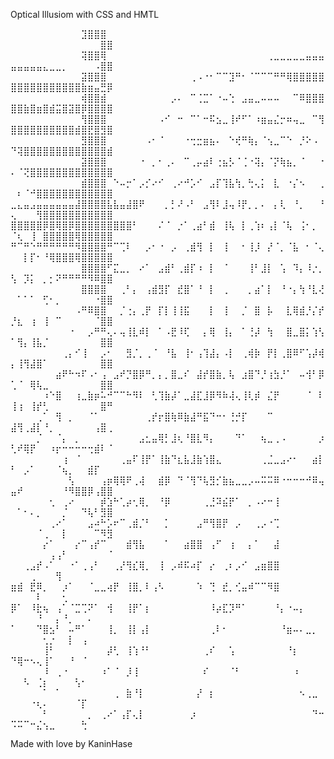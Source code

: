 Optical Illusiom with CSS and HMTL

⠀⠀⠀⠀⠀⠀⠀⠀⠀⠀⠀⣹⣿⣿⣿⠀⠀⠀⠀⠀⠀⠀⠀⠀⠀⠀⠀⠀⠀⠀⠀⠀⠀⠀⠀⠀⠀⠀⠀⠀⠀⠀⠀⠀⠀⠀⠀⠀⠀⠀⠀⠀⠀⠀⠀⠀⠀⠀⠀⠀⠀⠀⠀⣿⣿
⠀⠀⠀⠀⠀⠀⠀⠀⠀⠀⠀⢽⣿⣿⢿⠀⠀⠀⠀⠀⠀⠀⠀⠀⠀⠀⠀⠀⠀⠀⠀⠀⠀⠀⠀⠀⠀⠀⠀⠀⢀⣀⣀⣀⣀⣀⣤⣤⣤⣤⣤⣤⣤⣤⣄⣀⣀⡀⠀⠀⠀⠀⠠⣿⣿
⠀⠀⠀⠀⠀⠀⠀⠀⠀⠀⠀⣽⣿⣿⣿⠀⠀⠀⠀⠀⠀⠀⠀⠀⠀⠀⠀⠀⢀⠠⠐⠂⠉⠉⣹⠛⠂⠈⠉⠉⠉⠛⠛⢿⣿⣿⣿⣿⣿⣿⣿⣿⣿⣿⣿⣿⣿⣿⣿⣿⣷⣶⣤⣛⡿
⠀⠀⠀⠀⠀⠀⠀⠀⠀⠀⠀⢾⣿⣿⣾⠀⠀⠀⠀⠀⠀⠀⠀⠀⠀⡠⠄⠀⠉⢈⣉⠁⠐⠤⢑⠀⣠⣤⣀⠤⠤⠤⠀⠀⠉⠿⣿⣿⣿⣿⣿⣷⣿⣶⣿⣾⣭⣿⣽⣿⡿⣿⣿⣿⣿
⠀⠀⠀⠀⠀⠀⠀⠀⠀⠀⠀⢻⣿⣿⣿⠀⠀⠀⠀⠀⠀⠀⠀⠠⠊⠀⠒⠀⠉⠁⠒⠯⣢⣀⢸⠞⠋⠁⠰⣶⣤⣌⡒⠶⢤⣀⠀⠉⢻⣿⣿⣿⣿⣿⣿⣿⣿⣿⣿⣾⣿⣟⣿⣻⣿
⠀⠀⠀⠀⠀⠀⠀⠀⠀⠀⠀⣻⣿⣿⣿⠀⠀⠀⠀⠀⠀⠠⠂⠈⠀⠀⠀⠐⢒⣒⣶⣦⠄⠀⠑⢞⠛⢷⡄⠈⢢⣀⠉⠑⠀⡘⠕⠠⠀⠙⢽⣿⣿⣿⣿⣿⣿⣿⣿⣿⣿⣿⣿⣿⣾
⠀⠀⠀⠀⠀⠀⠀⠀⠀⠀⠀⣽⣿⣿⣿⠀⠀⠀⠀⠀⠐⠀⡀⠂⢀⠄⠀⠉⢀⡤⣴⠇⢐⣦⡣⠈⢈⠐⢽⡄⠈⡝⢷⣦⡀⠈⠀⠀⠐⠄⠈⢝⣿⣿⣿⣿⣿⣿⣿⣿⣿⣿⣿⣿⣿
⠀⠀⠀⠀⠀⠀⠀⠀⠀⠀⠀⣾⣿⣿⣿⠀⠑⠤⡒⠁⡠⡊⠔⠊⠀⢀⠔⠚⡡⠊⠀⣠⡏⢹⣧⢳⡀⢓⢄⡅⠀⣇⠀⠐⡌⠢⠀⠀⢀⠀⠆⠈⠚⣿⣿⣿⣿⣿⣿⣿⣿⣿⣿⣿⣿
⣀⣄⣤⣠⣤⣤⣤⣤⣤⣤⣼⣿⣿⣿⣿⣧⣧⣤⣼⣿⠟⠀⠀⠀⡀⡃⠜⠠⠃⠀⣠⢻⠇⣸⢤⠸⡟⡀⡀⠄⠀⡄⢇⠀⠘⡀⠀⠀⠘⢄⠀⠀⠀⢻⣿⣿⣿⣿⣿⣿⣿⣿⣿⣿⣿
⣿⣿⣿⣿⣿⡿⣿⢿⣿⡿⣿⣿⣿⣿⣿⣿⣿⣿⣿⠃⠀⠀⠀⠌⠈⠀⡐⠁⢀⣴⠃⣾⠀⢸⢧⠀⡇⢀⢱⠆⢠⡇⠈⢧⠀⢨⠂⡀⠀⠈⢆⠀⢸⠀⣿⣿⣿⣿⣿⢿⣿⣿⣿⣿⣿
⠛⠉⠛⠑⠛⠛⠛⠛⠛⠛⠻⣿⣿⣿⣿⠛⠉⢉⠇⠀⠀⡠⠂⠐⠀⡠⠀⢀⣾⢻⠀⡇⠀⢸⠀⠀⠂⢸⡸⠀⡜⠈⡀⠈⣧⠀⠂⠈⢄⠀⠀⡇⡏⠂⠘⢿⣿⣿⣿⢿⣿⣿⣿⣿⣿
⠀⠀⠀⠀⠀⠀⠀⠀⠀⠀⠀⣿⣿⣿⣿⠋⣍⣀⡀⠀⠔⠁⠀⣠⣾⠃⢀⣾⡏⠰⠀⡇⠀⠈⠀⠀⠀⢸⠃⣸⡇⠀⢡⠀⠹⡄⠸⡐⡀⢣⠀⡹⡅⠀⡀⡂⠝⠛⠛⠛⠛⠻⠿⣿⣿
⠀⠀⠀⠀⠀⠀⠀⠀⠀⠀⠀⣿⣿⣿⣿⠀⠀⢀⠃⡄⠀⢠⣾⣻⡏⠀⣞⣿⠁⠘⠀⡇⠀⢀⠀⠀⠀⡀⣴⠁⡇⠀⠘⠐⡄⢳⠘⣇⢜⠀⠁⠁⠁⠀⢋⠂⡀⠀⠀⠀⠀⠀⠐⣿⣿
⠀⠀⠀⠀⠀⠀⠀⠀⠀⠀⠠⠛⠿⣿⣿⠀⠀⡈⢐⡄⢀⡟⠀⡏⡇⢸⢸⣯⠀⠀⠀⡇⠀⢸⠀⠀⡈⠀⣿⠀⡧⠀⠀⣇⢿⣾⡘⡌⡞⡘⣆⠀⢰⠀⢸⠀⠉⠀⠀⠀⠀⠀⠈⣿⣿
⠀⠀⠀⠀⠀⠀⠀⠀⠀⠐⠀⠀⡠⠛⠛⢄⠄⢤⢸⣇⠾⡇⠀⠁⠠⣟⠸⢏⠀⠀⡄⢿⠀⢸⡄⠀⠁⢘⡼⠀⢳⠀⠀⣿⣀⣿⡅⢱⢣⠁⢻⡄⢸⣧⡈⠀⠀⠀⠀⠀⠀⠀⠀⣿⣿
⠀⠀⠀⠀⠀⠀⠀⠀⢀⡄⠊⢸⠀⠀⡠⠂⠀⠀⣻⡈⡀⢀⠈⠀⠘⣧⠀⢸⠂⢠⢹⣼⡄⠠⡇⠀⢀⢾⡷⠀⡟⡇⢀⣿⠿⠋⢡⡼⢾⡄⢸⢻⣼⣿⠁⠀⠀⠀⠀⠀⠀⠀⠀⣿⣿
⠀⠀⠀⠀⠀⠀⠀⣴⠟⠓⠲⠏⠠⠂⢠⠀⣠⠞⡙⣿⡿⠛⡀⡄⡀⣿⣀⠎⠀⣼⡞⣿⣷⡀⢧⠀⣰⣿⠙⡘⢰⣳⡘⠁⠀⠤⢺⠃⡿⢁⠈⠀⢿⢧⣀⠀⠀⠀⠀⠀⠀⠀⠀⣿⣿
⠀⠀⠀⠀⠀⠰⠑⣿⠀⠀⢰⣀⣷⡶⠥⠚⠉⠉⠓⠻⠇⠀⢃⢹⣷⡼⠁⣀⣼⣏⣸⡿⠻⠷⢼⢄⢸⢇⡾⠀⣌⡟⠀⠀⠀⠀⠈⠀⠇⢸⢰⠀⢸⡞⢃⠀⠀⠀⠀⠀⠀⠀⠀⣿⠛
⠀⠀⠀⠀⢀⠁⠀⢻⠀⡀⠀⠀⠈⠁⠀⠀⠀⠀⠀⠀⠀⢀⡞⡖⣿⢷⠿⣷⣼⠛⣯⠙⠒⠂⢘⡚⡏⠀⠀⠀⠉⠀⠀⠀⠀⠀⠀⠀⠀⣼⢻⢀⣼⡇⠘⡀⠀⠀⠀⠀⠀⠀⢠⣿⢀
⠀⠀⠀⠀⡈⠀⠀⠈⡄⠀⡀⠀⠀⠀⠀⠀⠀⠀⠀⠀⣠⣂⣤⢿⡃⣸⢆⠘⣿⣇⠻⡄⠀⠀⠀⠙⠁⠀⠀⢦⣀⢀⠠⠀⠀⠀⠀⠀⡰⢃⠞⢿⡟⠀⠀⠰⡖⠒⠒⠒⠒⢒⣾⠇⠈
⠀⠀⠀⠀⠀⠀⠀⠀⢰⠀⠈⠀⠀⠀⠀⠀⠀⢀⣤⠏⢸⡟⠁⢸⣷⠙⣆⣧⣸⣷⢱⣿⣄⠀⠀⠀⠀⠀⠀⢀⣈⣀⣠⠔⠂⠀⠀⣴⡇⠃⠀⡠⠁⠀⠀⠀⠈⢦⡀⠀⠀⣾⡏⠀⠀
⠀⠀⠀⠀⠀⠀⠀⠀⠀⢣⠀⠀⠀⠀⢠⡶⢿⢿⠟⢀⢼⠀⠀⣾⡿⠀⠙⠈⢻⠙⢧⣻⡊⣷⣦⣀⣀⡠⠤⠭⠭⠿⠐⠒⠒⠒⠚⠿⢤⣤⠞⠀⠀⠀⠀⠀⠀⠘⠻⣿⣿⡿⢠⣿⣿
⠀⠀⠀⠀⠀⠀⢂⠀⢀⠔⠀⠀⠀⠀⡾⣱⠓⢁⡴⢂⢿⡀⠀⠘⡿⠀⠀⠀⠀⠀⢀⣘⠽⣮⡟⠁⠀⡀⠠⠔⠒⢸⠀⠀⠀⠀⠀⠀⠀⠀⠁⠂⠄⡀⠀⠀⠀⡈⠀⠀⠙⢧⠃⣻⣿
⠀⠀⠀⠀⠀⠀⢀⠔⠁⠀⠀⠀⣠⠴⠓⡡⠖⠉⢀⣾⡈⠃⠀⠀⡁⠀⠀⠀⠀⣠⠛⢻⣿⡟⠀⡠⠀⠀⢀⡠⠐⢉⠀⠀⠀⠀⠀⠀⠀⠀⠀⠀⠀⠈⢀⠀⠀⡇⠀⠀⠀⠀⠉⠻⣻
⠀⠀⠀⠀⠀⡔⠁⠀⠀⠀⡔⠉⢠⡞⠉⠀⠀⠀⣾⢻⣧⠀⠀⠀⠁⠀⠀⣴⣿⣿⠀⢠⠋⠀⢰⠀⠀⡄⠁⠀⠀⣼⠀⠀⠀⠀⠀⠀⠀⠀⠀⠀⠀⠀⠀⢠⢠⠃⠀⠀⠀⠀⠀⠀⠈
⠀⠀⢀⣠⡞⠠⠁⠀⠀⠐⠁⢀⢠⠃⠀⠀⢀⡜⢻⣎⢿⡀⠀⢸⠀⡠⠾⠯⠴⡏⠀⡔⠀⢀⠆⡠⠊⠀⣠⣶⣿⣿⠀⠀⠀⠀⠀⠀⠀⠀⠀⠀⢀⠀⠀⠀⢻⠀⠀⠀⠀⠀⠀⠀⠀
⣶⣾⠀⣟⠿⡀⠀⠀⡰⠁⠀⠀⠈⣀⣀⢴⡟⠀⢸⣿⡀⠇⢠⠣⠀⠀⠀⠀⠀⠱⠀⢙⠀⣞⡀⢊⣤⠾⠉⠉⠻⣿⠀⠀⠀⠀⠀⠀⠀⠀⠀⠀⠀⠇⠀⠀⠀⢂⠀⠀⠀⠀⠀⠀⠀
⡿⠁⠀⠸⣗⢦⠀⢠⠁⠈⣉⢉⠝⠁⠀⢺⠀⠀⢸⡟⠁⡆⠀⠀⠀⠀⠀⠀⠀⠀⠀⠸⡴⣏⡹⠛⠁⠀⠀⠀⠀⠘⡄⠐⠤⡄⠀⠀⠀⠀⠀⠀⠀⠘⠀⠀⡄⠘⡀⠀⠀⠄⠀⠀⠀
⠁⠀⠀⠀⠙⣿⣢⠃⠀⠤⠛⠁⠀⠀⠀⢸⡀⠀⢸⡇⢠⡇⠀⠀⠀⠀⠀⠀⠀⠀⠀⢀⠇⠂⠀⠀⠀⠀⠀⠀⠀⠀⠘⣶⠤⠄⣀⡀⠀⠀⠀⠀⠀⠀⢂⡐⠀⠀⡇⠀⢠⠀⠀⠀⠀
⠀⠀⠀⠀⠀⢸⠃⠀⠀⠀⠀⠀⠀⠀⠀⡼⢃⠀⢸⢱⠘⠃⠀⠀⠀⠀⠀⠀⠀⠀⢀⠎⠀⠀⢡⠀⠀⠀⠀⠀⠀⠀⠀⠘⡆⠀⠀⠀⠀⠙⢿⠒⠢⢄⢸⠁⠀⠀⠘⠀⠈⠀⠀⠀⠀
⠀⠀⠀⠀⠀⠸⠀⢀⠐⠀⠀⠀⠀⠀⠰⠁⠈⠀⡸⢸⠀⠀⠀⠀⠀⠀⠀⠀⠀⠀⠎⠀⠀⠀⠈⠃⠀⠀⠀⠀⠀⠀⠀⠀⠰⠀⠀⠀⠀⠀⠀⠣⠀⢈⡆⠀⠀⠀⠀⢣⠂⠀⠀⠀⠀
⠀⠀⠀⠀⠀⠁⠀⠁⠀⠀⠀⠀⠀⠀⠀⠀⢀⠀⣷⠘⡇⠀⠀⠀⠀⠀⠀⠀⠀⡜⠀⡆⠀⠀⠀⠀⠀⠀⠀⠀⠀⠀⠀⠀⠀⠢⢀⣀⠀⠀⠀⠀⠐⢆⠄⠀⠀⠀⠀⠈⡏⠀⠀⠀⠀
⠀⠀⠀⠀⠀⠃⠀⠀⠀⠀⠀⠀⡀⠀⢀⠔⠁⢠⡏⢄⡇⠀⠀⠀⠀⠀⠀⠀⡰⠀⠀⠀⠀⠀⠀⠀⠀⠀⠀⠀⠀⠀⠀⠀⠀⠀⠀⠙⠒⠩⠭⠉⠒⣌⢢⣀⠀⠀⠀⠀⢓⠀⠀⠀⠀

Made with love by KaninHase
